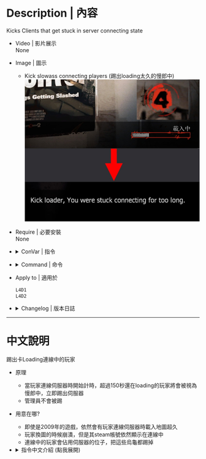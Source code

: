 # Description | 內容
Kicks Clients that get stuck in server connecting state

* Video | 影片展示
<br/>None

* Image | 圖示
	* Kick slowass connecting players (踢出loading太久的慢郎中)
    <br/>![l4d_kickloadstuckers_1](image/l4d_kickloadstuckers_1.jpg)

* Require | 必要安裝
<br/>None

* <details><summary>ConVar | 指令</summary>

	* cfg/sourcemod/l4d_kickloadstuckers.cfg
        ```php
		// How long before a connected but not ingame player is kicked. (default 150) 
		l4d_kickloadstuckers_duration "150"

		// Players with these flags have immune to be kicked. (Empty = Everyone, -1: Nobody)
		l4d_kickloadstuckers_immune_access_flag "z"
		```
</details>

* <details><summary>Command | 命令</summary>

	* **Kicks everyone Connected but not ingame (Adm required: ADMFLAG_KICK)**
		```php
		sm_kickloading
		sm_kickloader
		```
</details>

* Apply to | 適用於
    ```
    L4D1
    L4D2
    ```

* <details><summary>Changelog | 版本日誌</summary>

	```php
	//AtomicStryker @ 2009-2012
	//HarryPotter @ 2022-2023
	```
	* v1.3 (2023-6-9)
		* Remake code, convert code to latest syntax
		* Fix warnings when compiling on SourceMod 1.11.
		* Optimize code and improve performance
		* Add cvars

	* v1.0.8
        * [Original Plugin by AtomicStryker](https://forums.alliedmods.net/showthread.php?t=103203)
</details>

- - - -
# 中文說明
踢出卡Loading連線中的玩家

* 原理
    * 當玩家連線伺服器時開始計時，超過150秒還在loading的玩家將會被視為慢郎中，立即踢出伺服器
    * 管理員不會被踢

* 用意在哪?
	* 即使是2009年的遊戲，依然會有玩家連線伺服器時載入地圖超久
	* 玩家換圖的時候崩潰，但是其steam帳號依然顯示在連線中
	* 連線中的玩家會佔用伺服器的位子，把這些烏龜都踢掉

* <details><summary>指令中文介紹 (點我展開)</summary>

	* cfg/sourcemod/l4d_kickloadstuckers.cfg
        ```php
		// 調整計時時間 (預設 150秒) 
		l4d_kickloadstuckers_duration "150"

		// 擁有這些權限的玩家，不會被踢出 (留白 = 任何人都能, -1: 無人)
		l4d_kickloadstuckers_immune_access_flag "z"
		```
</details>